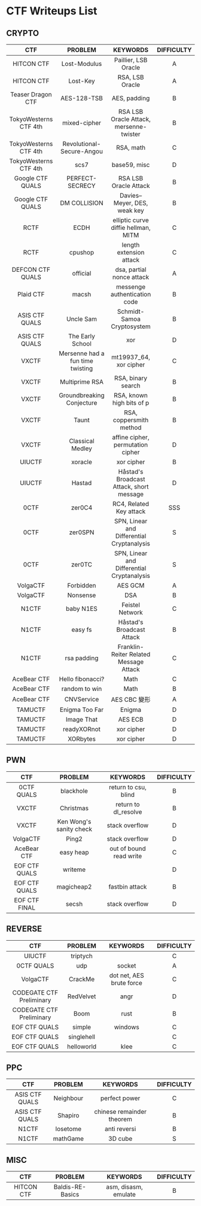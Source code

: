 # CTF Writeups List

## CRYPTO

| CTF | PROBLEM | KEYWORDS | DIFFICULTY |
| :-: | :-: | :-: | :-: |
| HITCON CTF | Lost-Modulus | Paillier, LSB Oracle | A |
| HITCON CTF | Lost-Key | RSA, LSB Oracle | A |
| Teaser Dragon CTF | AES-128-TSB | AES, padding | B |
| TokyoWesterns CTF 4th | mixed-cipher | RSA LSB Oracle Attack, mersenne-twister | B |
| TokyoWesterns CTF 4th | Revolutional-Secure-Angou | RSA, math | C |
| TokyoWesterns CTF 4th | scs7 | base59, misc | D |
| Google CTF QUALS | PERFECT-SECRECY | RSA LSB Oracle Attack | B |
| Google CTF QUALS | DM COLLISION | Davies–Meyer, DES, weak key | B |
| RCTF | ECDH | elliptic curve diffie hellman, MITM | C |
| RCTF | cpushop | length extension attack | C |
| DEFCON CTF QUALS | official | dsa, partial nonce attack | A |
| Plaid CTF | macsh | messenge authentication code | B |
| ASIS CTF QUALS | Uncle Sam | Schmidt-Samoa Cryptosystem | B |
| ASIS CTF QUALS | The Early School | xor | D |
| VXCTF | Mersenne had a fun time twisting | mt19937_64, xor cipher | C |
| VXCTF | Multiprime RSA | RSA, binary search | B |
| VXCTF | Groundbreaking Conjecture | RSA, known high bits of p | B |
| VXCTF | Taunt | RSA, coppersmith method | B |
| VXCTF | Classical Medley | affine cipher, permutation cipher | D |
| UIUCTF | xoracle | xor cipher | B |
| UIUCTF | Hastad | Håstad's Broadcast Attack, short message | D |
| 0CTF | zer0C4 | RC4, Related Key attack | SSS |
| 0CTF | zer0SPN | SPN, Linear and Differential Cryptanalysis | S |
| 0CTF | zer0TC | SPN, Linear and Differential Cryptanalysis | S |
| VolgaCTF | Forbidden | AES GCM | A |
| VolgaCTF | Nonsense | DSA | B |
| N1CTF | baby N1ES | Feistel Network | C |
| N1CTF | easy fs | Håstad's Broadcast Attack | B |
| N1CTF | rsa padding | Franklin-Reiter Related Message Attack | C |
| AceBear CTF | Hello fibonacci? | Math | C |
| AceBear CTF | random to win | Math | B |
| AceBear CTF | CNVService | AES CBC 變形 | A |
| TAMUCTF | Enigma Too Far | Enigma | D |
| TAMUCTF | Image That | AES ECB | D |
| TAMUCTF | readyXORnot | xor cipher | D |
| TAMUCTF | XORbytes | xor cipher | D |

## PWN

| CTF | PROBLEM | KEYWORDS | DIFFICULTY |
| :-: | :-: | :-: | :-: |
| 0CTF QUALS | blackhole | return to csu, blind | B |
| VXCTF | Christmas | return to dl_resolve | B |
| VXCTF | Ken Wong's sanity check | stack overflow | D |
| VolgaCTF | Ping2 | stack overflow | D |
| AceBear CTF | easy heap | out of bound read write | C |
| EOF CTF QUALS | writeme | | D |
| EOF CTF QUALS | magicheap2 | fastbin attack | B |
| EOF CTF FINAL | secsh | stack overflow | D |

## REVERSE

| CTF | PROBLEM | KEYWORDS | DIFFICULTY |
| :-: | :-: | :-: | :-: |
| UIUCTF | triptych | | C |
| 0CTF QUALS | udp | socket | A |
| VolgaCTF | CrackMe | dot net, AES brute force | C |
| CODEGATE CTF Preliminary | RedVelvet | angr | D |
| CODEGATE CTF Preliminary | Boom | rust | B |
| EOF CTF QUALS | simple | windows | C |
| EOF CTF QUALS | singlehell | | C |
| EOF CTF QUALS | helloworld | klee | C |

## PPC

| CTF | PROBLEM | KEYWORDS | DIFFICULTY |
| :-: | :-: | :-: | :-: |
| ASIS CTF QUALS | Neighbour | perfect power | C |
| ASIS CTF QUALS | Shapiro | chinese remainder theorem | B |
| N1CTF | losetome | anti reversi | B |
| N1CTF | mathGame | 3D cube | S |

## MISC

| CTF | PROBLEM | KEYWORDS | DIFFICULTY |
| :-: | :-: | :-: | :-: |
| HITCON CTF | Baldis-RE-Basics | asm, disasm, emulate | B |
